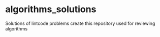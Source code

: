 # algorithms_solutions
Solutions of lintcode problems
create this repository used for reviewing algorithms
